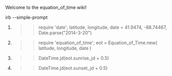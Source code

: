 Welcome to the equation_of_time wiki!

irb --simple-prompt

1. >> require 'date'; latitude, longitude, date = 41.9474, -88.74467, Date.parse("2014-3-20")
2. >> require 'equation_of_time'; eot = Equation_of_Time.new( latitude, longitude, date )
3. >> DateTime.jd(eot.sunrise_jd + 0.5)
4. >> DateTime.jd(eot.sunset_jd + 0.5)
  